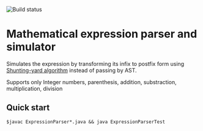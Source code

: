 ![Build status](https://github.com/sh0derun/expars/actions/workflows/test-install.yml/badge.svg?branch=master)

# Mathematical expression parser and simulator

Simulates the expression by transforming its infix to postfix form using [Shunting-yard algorithm](https://en.wikipedia.org/wiki/Shunting-yard_algorithm) instead of passing by AST.

Supports only Integer numbers, parenthesis, addition, substraction, multiplication, division

## Quick start

```terminal
$javac ExpressionParser*.java && java ExpressionParserTest
